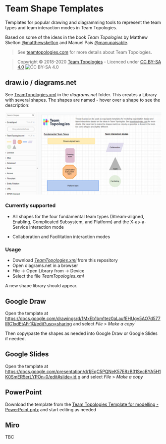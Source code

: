 # Team Shape Templates

Templates for popular drawing and diagramming tools to represent the team types and team interaction modes in Team Topologies.

Based on some of the ideas in the book _Team Topologies_ by Matthew Skelton [@matthewskelton](https://github.com/matthewskelton) and Manuel Pais [@manupaisable](https://github.com/manupaisable).

> See [teamtopologies.com](https://teamtopologies.com/) for more details about Team Topologies.

> Copyright © 2018-2020 [Team Topologies](https://teamtopologies.com/) - Licenced under [CC BY-SA 4.0](https://creativecommons.org/licenses/by-sa/4.0/) ![CC BY-SA 4.0](https://licensebuttons.net/l/by-sa/3.0/88x31.png)

## draw.io / diagrams.net

See [TeamTopologies.xml](diagrams.net/TeamTopologies.xml) in the _diagrams.net_ folder. This creates a Library with several shapes. The shapes are named - hover over a shape to see the description:

![Screenshot of Team Topologies shape library in diagrams.net](diagrams.net/2021-03-04--TT-drawing-shapes--diagrams_net.png)

### Currently supported

* All shapes for the four fundamental team types (Stream-aligned, Enabling, Complicated Subsystem, and Platform) and the X-as-a-Service interaction mode

* Collaboration and Facilitation interaction modes

### Usage

* Download _[TeamTopologies.xml](diagrams.net/TeamTopologies.xml)_ from this repository
* Open diagrams.net in a browser
* File -> Open Library from -> Device
* Select the file _TeamTopologies.xml_

A new shape library should appear. 

## Google Draw 

Open the template at <https://docs.google.com/drawings/d/1MxEb1bm1tez0aLaufEHUgv5AO7d577lRC1xdEtAFr1Q/edit?usp=sharing> and select _File_ > _Make a copy_

Then copy/paste the shapes as needed into Google Draw or Google Slides if needed.

## Google Slides

Open the template at https://docs.google.com/presentation/d/1jEqC5PQNeK57E8zB31SecBYA5H1K0SmER5erLYPOn-0/edit#slide=id.p and select _File_ > _Make a copy_

## PowerPoint

Download the template from the [Team Topologies Template for modelling - PowerPoint.pptx](powerpoint/Team%20Topologies%20Template%20for%20modelling%20-%20PowerPoint.pptx) and start editing as needed

## Miro

TBC